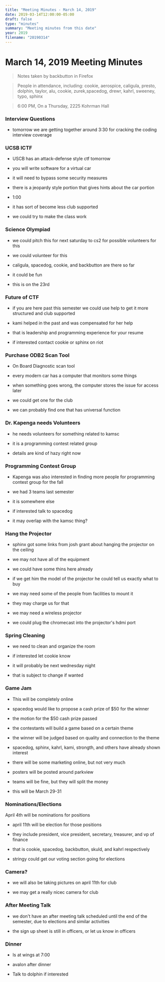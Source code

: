 ```yaml
---
title: "Meeting Minutes - March 14, 2019"
date: 2019-03-14T12:00:00-05:00
draft: false
type: "minutes"
summary: "Meeting minutes from this date"
year: 2019
filename: "20190314"
---
```


# March 14, 2019 Meeting Minutes
> Notes taken by backbutton in Firefox

> People in attendance, including: cookie, aerospice, caligula, presto, dolphin, taylor, alu, cookie, zurek,spacedog, drewr, kahrl, sweeney, typo, sphinx

> 6:00 PM, On a Thursday, 2225 Kohrman Hall

### Interview Questions

* tomorrow we are getting together around 3:30 for cracking the coding interview coverage

### UCSB ICTF

* USCB has an attack-defense style ctf tomorrow

* you will write software for a virtual car

* it will need to bypass some security measures

* there is a jeopardy style portion that gives hints about the car portion

* 1:00 

* it has sort of become less club supported

* we could try to make the class work

### Science Olympiad

* we could pitch this for next saturday to cs2 for possible volunteers for this

* we could volunteer for this

* caligula, spacedog, cookie, and backbutton are there so far

* it could be fun

* this is on the 23rd

### Future of CTF

* if you are here past this semester we could use help to get it more structured and club supported

* kami helped in the past and was compensated for her help

* that is leadership and programming experience for your resume

* if interested contact cookie or sphinx on riot

### Purchase ODB2 Scan Tool

* On Board Diagnostic scan tool

* every modern car has a computer that monitors some things

* when something goes wrong, the computer stores the issue for access later

* we could get one for the club

* we can probably find one that has universal function

### Dr. Kapenga needs Volunteers

* he needs volunteers for something related to kamsc

* it is a programming contest related group

* details are kind of hazy right now

### Programming Contest Group

* Kapenga was also interested in finding more people for programming contest group for the fall

* we had 3 teams last semester

* it is somewhere else

* if interested talk to spacedog

* it may overlap with the kamsc thing?

### Hang the Projector

* sphinx got some links from josh grant about hanging the projector on the ceiling

* we may not have all of the equipment

* we could have some thins here already

* if we get him the model of the projector he could tell us exactly what to buy

* we may need some of the people from facilities to mount it

* they may charge us for that

* we may need a wireless projector

* we could plug the chromecast into the projector's hdmi port

### Spring Cleaning

* we need to clean and organize the room

* if interested let cookie know

* it will probably be next wednesday night 

* that is subject to change if wanted

### Game Jam

* This will be completely online

* spacedog would like to propose a cash prize of $50 for the winner

* the motion for the $50 cash prize passed

* the contestants will build a game based on a certain theme

* the winner will be judged based on quality and connection to the theme

* spacedog, sphinx, kahrl, kami, strongth, and others have already shown interest

* there will be some marketing online, but not very much

* posters will be posted around parkview

* teams will be fine, but they will split the money

* this will be March 29-31

### Nominations/Elections

April 4th will be nominations for positions

* april 11th will be election for those positions

* they include president, vice president, secretary, treasurer, and vp of finance

* that is cookie, spacedog, backbutton, skuld, and kahrl respectively

* stringy could get our voting section going for elections

### Camera?

* we will also be taking pictures on april 11th for club

* we may get a really nicec camera for club

### After Meeting Talk

* we don't have an after meeting talk scheduled until the end of the semester, due to elections and similar activities

* the sign up sheet is still in officers, or let us know in officers

### Dinner

* Is at wings at 7:00

* avalon after dinner

* Talk to dolphin if interested
